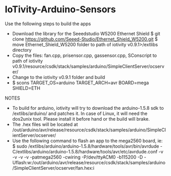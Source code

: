 # IoTivity-Arduino-Sensors
Use the following steps to build the apps
- Download the library for the Seeedstudio W5200 Ethernet Shield
  $ git clone https://github.com/Seeed-Studio/Ethernet_Shield_W5200.git 
  $ move Ethernet_Shield_W5200 folder to path of iotivity v0.9.1>/extlibs directory
- Copy the files: fan.cpp, prisensor.cpp, gassensor.cpp, SConscript to path of iotivity v0.9.1/resource/csdk/stack/samples/arduino/SimpleClientServer/ocserver/
- Change to the iotivity v0.9.1 folder and build
-   $ scons TARGET_OS=arduino TARGET_ARCH=avr BOARD=mega SHIELD=ETH

NOTES
- To build for arduino, iotivity will try to download the arduino-1.5.8 sdk to <path to iotiity v0.9.1>/extlibs/arduino/ and patches it. In case of Linux, it will need the dos2unix tool. Please install it before hand or the build will brake.
- The .hex files will be located at <path to iotivity v0.9.1>/out/arduino/avr/release/resource/csdk/stack/samples/arduino/SimpleClientServer/ocserver/
- Use the following command to flash an app to the mega2560 board, ie:
 $ sudo <path to iotivity v0.9.1>/extlibs/arduino/arduino-1.5.8/hardware/tools/avr/bin/avrdude -C<path to iotivity v0.9.1>/extlibs/arduino/arduino-1.5.8/hardware/tools/avr/etc/avrdude.conf -v -v -v -v -patmega2560 -cwiring -P/dev/ttyACM0 -b115200 -D -Uflash:w:<path to iotivity v0.9.1>/out/arduino/avr/release/resource/csdk/stack/samples/arduino/SimpleClientServer/ocserver/fan.hex:i
